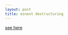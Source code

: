 ```yaml
---
layout: post
title: esnext destructuring
---
```


[see here](https://medium.com/@jackiepark_45481/esnext-destructuring-165864a55e9e#.ehxvp0lf1)

